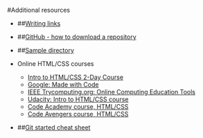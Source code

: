 #Additional resources

- ##[Writing links](/resources/writing-links)
- ##[GitHub - how to download a repository](/resources/git-download-zip)
- ##[Sample directory](https://github.com/barnard-pcp-intro-web-dev/sample-directory)
- Online HTML/CSS courses 
	- [Intro to HTML/CSS 2-Day Course](http://www.teaching-materials.org/htmlcss-1day/)
	- [Google: Made with Code](www.madewithcode.com)
	- [IEEE Trycomputing.org: Online Computing Education Tools](http://www.trycomputing.org/resources)
	- [Udacity: Intro to HTML/CSS course](https://www.udacity.com/course/viewer#!/c-ud304/l-2617868617/e-2771378561/m-2771378562)
	- [Code Academy course, HTML/CSS](http://www.codecademy.com/en/tracks/web)
	- [Code Avengers course, HTML/CSS](http://www.codeavengers.com/web/100) 


- ##[Git started cheat sheet](/resources/git-started-cheat-sheet)

